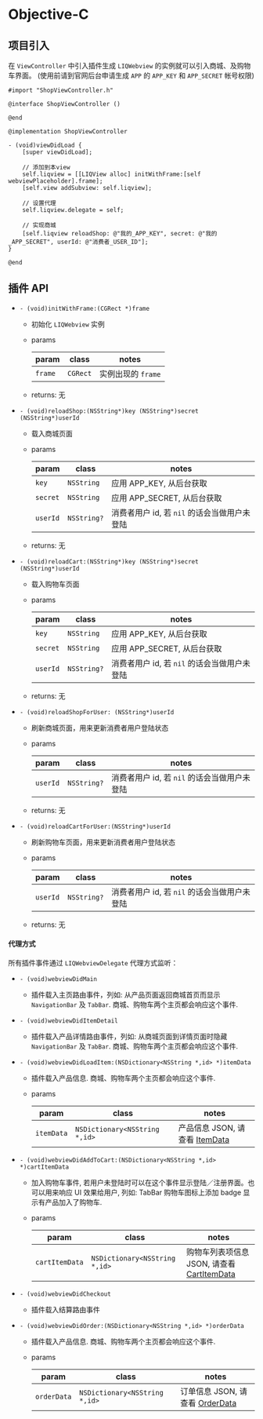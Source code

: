 # Objective-C

## 项目引入

在 `ViewController` 中引入插件生成 `LIQWebview` 的实例就可以引入商城、及购物车界面。
(使用前请到官网后台申请生成 `APP` 的 `APP_KEY` 和 `APP_SECRET` 帐号权限)

````
#import "ShopViewController.h"

@interface ShopViewController ()

@end

@implementation ShopViewController

- (void)viewDidLoad {
    [super viewDidLoad];

    // 添加到本view
    self.liqview = [[LIQView alloc] initWithFrame:[self webviewPlaceholder].frame];
    [self.view addSubview: self.liqview];

    // 设置代理
    self.liqview.delegate = self;

    // 实现商城
    [self.liqview reloadShop: @"我的_APP_KEY", secret: @"我的_APP_SECRET", userId: @"消费者_USER_ID"];
}

@end
````

## 插件 API

- `- (void)initWithFrame:(CGRect *)frame`
    + 初始化 `LIQWebview` 实例
    + params

        param | class | notes
        ------|-------|---------
        `frame` | `CGRect` | 实例出现的 `frame`

    + returns: 无

- `- (void)reloadShop:(NSString*)key (NSString*)secret (NSString*)userId`
    + 载入商城页面
    + params
        
        param | class | notes
        ------|-------|--------
        `key` | `NSString` | 应用 APP_KEY, 从后台获取
        `secret` | `NSString` | 应用 APP_SECRET, 从后台获取
        `userId` | `NSString?` | 消费者用户 id, 若 `nil` 的话会当做用户未登陆

    + returns: 无


- `- (void)reloadCart:(NSString*)key (NSString*)secret (NSString*)userId`
    + 载入购物车页面
    + params
        
        param | class | notes
        ------|-------|--------
        `key` | `NSString` | 应用 APP_KEY, 从后台获取
        `secret` | `NSString` | 应用 APP_SECRET, 从后台获取
        `userId` | `NSString?` | 消费者用户 id, 若 `nil` 的话会当做用户未登陆
        
    + returns: 无

- `- (void)reloadShopForUser: (NSString*)userId`
    + 刷新商城页面，用来更新消费者用户登陆状态
    + params
        
        param | class | notes
        ------|-------|-------
        `userId` | `NSString?` | 消费者用户 id, 若 `nil` 的话会当做用户未登陆
        
    + returns: 无
    
- `- (void)reloadCartForUser:(NSString*)userId`
    + 刷新购物车页面，用来更新消费者用户登陆状态
    + params
        
        param | class | notes
        ------|--------|--------
        `userId` | `NSString?` | 消费者用户 id, 若 `nil` 的话会当做用户未登陆
        
    + returns: 无

#### 代理方式

所有插件事件通过 `LIQWebviewDelegate` 代理方式监听：

- `- (void)webviewDidMain`
    + 插件载入主页路由事件，列如: 从产品页面返回商城首页而显示 `NavigationBar` 及 `TabBar`. 商城、购物车两个主页都会响应这个事件.

- `- (void)webviewDidItemDetail`
    + 插件载入产品详情路由事件，列如: 从商城页面到详情页面时隐藏 `NavigationBar` 及 `TabBar`.  商城、购物车两个主页都会响应这个事件.

- `- (void)webviewDidLoadItem:(NSDictionary<NSString *,id> *)itemData`
    + 插件载入产品信息.  商城、购物车两个主页都会响应这个事件.
    + params
        
        param | class | notes
        ------|-------|---------
        `itemData` | `NSDictionary<NSString *,id>` | 产品信息 JSON, 请查看 [ItemData](json_objects.md)

- `- (void)webviewDidAddToCart:(NSDictionary<NSString *,id> *)cartItemData`
    + 加入购物车事件, 若用户未登陆时可以在这个事件显示登陆／注册界面。也可以用来响应 UI 效果给用户, 列如: TabBar 购物车图标上添加 badge 显示有产品加入了购物车. 
    + params
        
        param | class | notes
        ------|-------|---------
        `cartItemData` | `NSDictionary<NSString *,id>` | 购物车列表项信息 JSON, 请查看 [CartItemData](json_objects.md)

- `- (void)webviewDidCheckout`
    + 插件载入结算路由事件

- `- (void)webviewDidOrder:(NSDictionary<NSString *,id> *)orderData`
    + 插件载入产品信息.  商城、购物车两个主页都会响应这个事件.
    + params
        
        param | class | notes
        ------|-------|---------
        `orderData` | `NSDictionary<NSString *,id>` | 订单信息 JSON, 请查看 [OrderData](json_objects.md)


